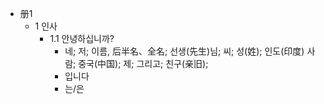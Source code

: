 
- 册1
    - 1 인사
        - 1.1 안녕하십니까?
            - 네; 저; 이름, 后半名、全名; 선생(先生)님; 씨; 성(姓); 인도(印度) 사람; 중국(中国); 제; 그리고; 친구(亲旧);
            - 입니다
            - 는/은